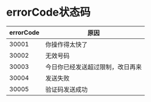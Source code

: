 # errorCode状态码
| errorCode | 原因 |
| --- | --- |
| 30001 | 你操作得太快了 |
| 30002 | 无效号码 |
|30003  |  今日你已经发送超过限制，改日再来|
|30004  | 发送失败  |
| 30005 | 验证码发送成功 |